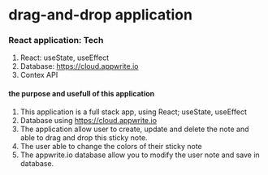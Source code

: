 # drag-and-drop application

### React application: Tech

1. React: useState, useEffect
2. Database: <https://cloud.appwrite.io>
3. Contex API

#### the purpose and usefull of this application

1.  This application is a full stack app, using React; useState, useEffect
2.  Database using <https://cloud.appwrite.io>
3.  The application allow user to create, update and delete the note and able to drag and drop this sticky note.
4.  The user able to change the colors of their sticky note
5.  The appwrite.io database allow you to modify the user note and save in database.
